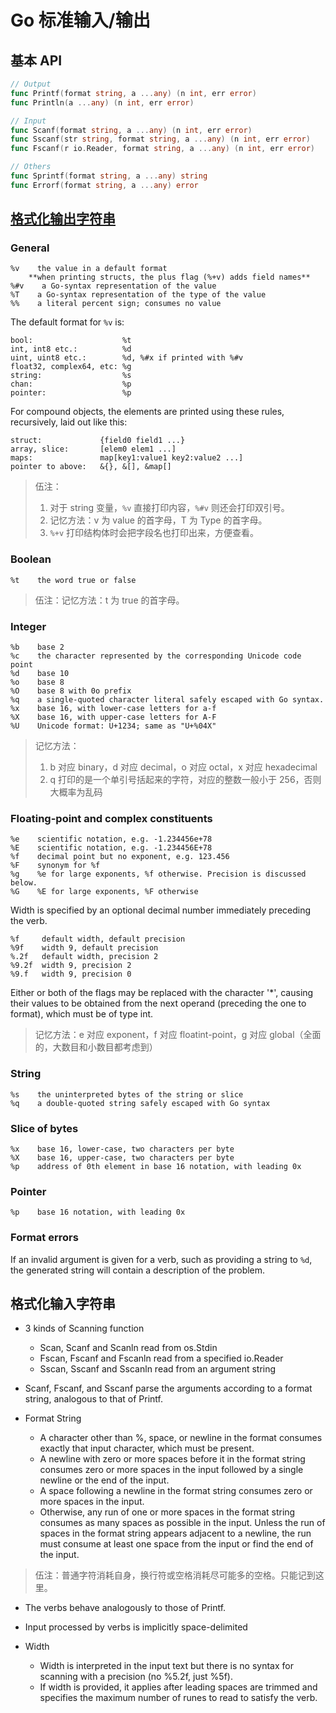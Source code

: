 # Go 标准输入/输出

## 基本 API

```go
// Output
func Printf(format string, a ...any) (n int, err error)
func Println(a ...any) (n int, err error)

// Input
func Scanf(format string, a ...any) (n int, err error)
func Sscanf(str string, format string, a ...any) (n int, err error)
func Fscanf(r io.Reader, format string, a ...any) (n int, err error)

// Others
func Sprintf(format string, a ...any) string
func Errorf(format string, a ...any) error
```

## [格式化输出字符串][1]

### General

```text
%v    the value in a default format
    **when printing structs, the plus flag (%+v) adds field names**
%#v    a Go-syntax representation of the value
%T    a Go-syntax representation of the type of the value
%%    a literal percent sign; consumes no value
```

The default format for `%v` is:

```text
bool:                    %t
int, int8 etc.:          %d
uint, uint8 etc.:        %d, %#x if printed with %#v
float32, complex64, etc: %g
string:                  %s
chan:                    %p
pointer:                 %p
```

For compound objects, the elements are printed using these rules, recursively, laid out like this:

```text
struct:             {field0 field1 ...}
array, slice:       [elem0 elem1 ...]
maps:               map[key1:value1 key2:value2 ...]
pointer to above:   &{}, &[], &map[]
```

> 伍注：
> 1. 对于 string 变量，`%v` 直接打印内容，`%#v` 则还会打印双引号。
> 2. 记忆方法：v 为 value 的首字母，T 为 Type 的首字母。
> 3. `%+v` 打印结构体时会把字段名也打印出来，方便查看。

### Boolean

```text
%t    the word true or false
```

> 伍注：记忆方法：t 为 true 的首字母。

### Integer

```text
%b    base 2
%c    the character represented by the corresponding Unicode code point
%d    base 10
%o    base 8
%O    base 8 with 0o prefix
%q    a single-quoted character literal safely escaped with Go syntax.
%x    base 16, with lower-case letters for a-f
%X    base 16, with upper-case letters for A-F
%U    Unicode format: U+1234; same as "U+%04X"
```

> 记忆方法：
> 1. b 对应 binary，d 对应 decimal，o 对应 octal，x 对应 hexadecimal
> 2. q 打印的是一个单引号括起来的字符，对应的整数一般小于 256，否则大概率为乱码

### Floating-point and complex constituents

```text
%e    scientific notation, e.g. -1.234456e+78
%E    scientific notation, e.g. -1.234456E+78
%f    decimal point but no exponent, e.g. 123.456
%F    synonym for %f
%g    %e for large exponents, %f otherwise. Precision is discussed below.
%G    %E for large exponents, %F otherwise
```

Width is specified by an optional decimal number immediately preceding the verb.

```text
%f     default width, default precision
%9f    width 9, default precision
%.2f   default width, precision 2
%9.2f  width 9, precision 2
%9.f   width 9, precision 0
```

Either or both of the flags may be replaced with the character '*',
causing their values to be obtained from the next operand (preceding the one to format),
which must be of type int.

> 记忆方法：e 对应 exponent，f 对应 floatint-point，g 对应 global（全面的，大数目和小数目都考虑到）

### String

```text
%s    the uninterpreted bytes of the string or slice
%q    a double-quoted string safely escaped with Go syntax
```

### Slice of bytes

```text
%x    base 16, lower-case, two characters per byte
%X    base 16, upper-case, two characters per byte
%p    address of 0th element in base 16 notation, with leading 0x
```

### Pointer

```text
%p    base 16 notation, with leading 0x
```

### Format errors

If an invalid argument is given for a verb, such as providing a string to `%d`,
the generated string will contain a description of the problem.

## 格式化输入字符串

- 3 kinds of Scanning function
  - Scan, Scanf and Scanln read from os.Stdin
  - Fscan, Fscanf and Fscanln read from a specified io.Reader
  - Sscan, Sscanf and Sscanln read from an argument string

- Scanf, Fscanf, and Sscanf parse the arguments according to a format string, analogous to that of Printf.

- Format String
  - A character other than %, space, or newline in the format consumes exactly that input character, which must be present.
  - A newline with zero or more spaces before it in the format string
    consumes zero or more spaces in the input followed by a single newline or the end of the input.
  - A space following a newline in the format string consumes zero or more spaces in the input.
  - Otherwise, any run of one or more spaces in the format string consumes as many spaces as possible in the input.
    Unless the run of spaces in the format string appears adjacent to a newline,
    the run must consume at least one space from the input or find the end of the input.

> 伍注：普通字符消耗自身，换行符或空格消耗尽可能多的空格。只能记到这里。

- The verbs behave analogously to those of Printf.

- Input processed by verbs is implicitly space-delimited

- Width
  - Width is interpreted in the input text but there is no syntax for scanning with a precision (no %5.2f, just %5f).
  - If width is provided, it applies after leading spaces are trimmed and specifies the maximum number of runes to read to satisfy the verb.

  [1]: https://pkg.go.dev/fmt
